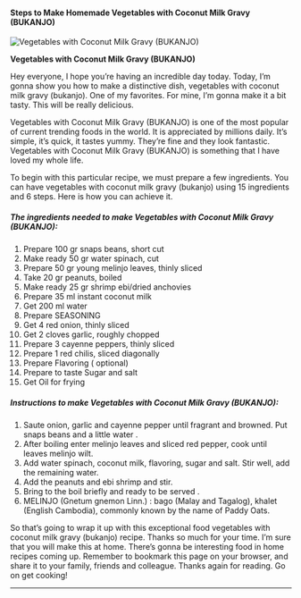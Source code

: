             

#### Steps to Make Homemade Vegetables with Coconut Milk Gravy (BUKANJO)

![Vegetables with Coconut Milk Gravy (BUKANJO)](https://img-global.cpcdn.com/recipes/2535964_d793e72b18005434/751x532cq70/vegetables-with-coconut-milk-gravy-bukanjo-recipe-main-photo.jpg)

**Vegetables with Coconut Milk Gravy (BUKANJO)**

Hey everyone, I hope you’re having an incredible day today. Today, I’m gonna show you how to make a distinctive dish, vegetables with coconut milk gravy (bukanjo). One of my favorites. For mine, I’m gonna make it a bit tasty. This will be really delicious.

Vegetables with Coconut Milk Gravy (BUKANJO) is one of the most popular of current trending foods in the world. It is appreciated by millions daily. It’s simple, it’s quick, it tastes yummy. They’re fine and they look fantastic. Vegetables with Coconut Milk Gravy (BUKANJO) is something that I have loved my whole life.

To begin with this particular recipe, we must prepare a few ingredients. You can have vegetables with coconut milk gravy (bukanjo) using 15 ingredients and 6 steps. Here is how you can achieve it.

##### The ingredients needed to make Vegetables with Coconut Milk Gravy (BUKANJO):

1.  Prepare 100 gr snaps beans, short cut
2.  Make ready 50 gr water spinach, cut
3.  Prepare 50 gr young melinjo leaves, thinly sliced
4.  Take 20 gr peanuts, boiled
5.  Make ready 25 gr shrimp ebi/dried anchovies
6.  Prepare 35 ml instant coconut milk
7.  Get 200 ml water
8.  Prepare SEASONING
9.  Get 4 red onion, thinly sliced
10.  Get 2 cloves garlic, roughly chopped
11.  Prepare 3 cayenne peppers, thinly sliced
12.  Prepare 1 red chilis, sliced ​​diagonally
13.  Prepare Flavoring ( optional)
14.  Prepare to taste Sugar and salt
15.  Get Oil for frying

##### Instructions to make Vegetables with Coconut Milk Gravy (BUKANJO):

1.  Saute onion, garlic and cayenne pepper until fragrant and browned. Put snaps beans and a little water .
2.  After boiling enter melinjo leaves and sliced ​​red pepper, cook until leaves melinjo wilt.
3.  Add water spinach, coconut milk, flavoring, sugar and salt. Stir well, add the remaining water.
4.  Add the peanuts and ebi shrimp and stir.
5.  Bring to the boil briefly and ready to be served .
6.  MELINJO (Gnetum gnemon Linn.) : bago (Malay and Tagalog), khalet (English Cambodia), commonly known by the name of Paddy Oats.

So that’s going to wrap it up with this exceptional food vegetables with coconut milk gravy (bukanjo) recipe. Thanks so much for your time. I’m sure that you will make this at home. There’s gonna be interesting food in home recipes coming up. Remember to bookmark this page on your browser, and share it to your family, friends and colleague. Thanks again for reading. Go on get cooking!

* * *